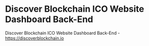 # Discover Blockchain ICO Website Dashboard Back-End
Discover Blockchain ICO Website Dashboard Back-End - https://discoverblockchain.io
